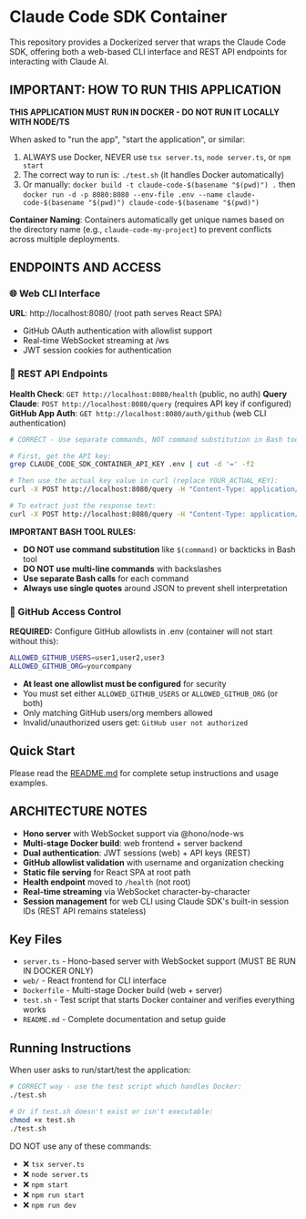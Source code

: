 # Claude Code SDK Container

This repository provides a Dockerized server that wraps the Claude Code SDK, offering both a web-based CLI interface and REST API endpoints for interacting with Claude AI.

## IMPORTANT: HOW TO RUN THIS APPLICATION

**THIS APPLICATION MUST RUN IN DOCKER - DO NOT RUN IT LOCALLY WITH NODE/TS**

When asked to "run the app", "start the application", or similar:
1. ALWAYS use Docker, NEVER use `tsx server.ts`, `node server.ts`, or `npm start`
2. The correct way to run is: `./test.sh` (it handles Docker automatically)
3. Or manually: `docker build -t claude-code-$(basename "$(pwd)") .` then `docker run -d -p 8080:8080 --env-file .env --name claude-code-$(basename "$(pwd)") claude-code-$(basename "$(pwd)")`

**Container Naming**: Containers automatically get unique names based on the directory name (e.g., `claude-code-my-project`) to prevent conflicts across multiple deployments.

## ENDPOINTS AND ACCESS

### 🌐 Web CLI Interface
**URL**: http://localhost:8080/ (root path serves React SPA)
- GitHub OAuth authentication with allowlist support
- Real-time WebSocket streaming at /ws
- JWT session cookies for authentication

### 🔧 REST API Endpoints
**Health Check**: `GET http://localhost:8080/health` (public, no auth)
**Query Claude**: `POST http://localhost:8080/query` (requires API key if configured)
**GitHub App Auth**: `GET http://localhost:8080/auth/github` (web CLI authentication)

```bash
# CORRECT - Use separate commands, NOT command substitution in Bash tool:

# First, get the API key:
grep CLAUDE_CODE_SDK_CONTAINER_API_KEY .env | cut -d '=' -f2

# Then use the actual key value in curl (replace YOUR_ACTUAL_KEY):
curl -X POST http://localhost:8080/query -H "Content-Type: application/json" -H "X-API-Key: YOUR_ACTUAL_KEY" -d '{"prompt": "Your question here"}'

# To extract just the response text:
curl -X POST http://localhost:8080/query -H "Content-Type: application/json" -H "X-API-Key: YOUR_ACTUAL_KEY" -d '{"prompt": "Your question here"}' -s | jq -r '.response'
```

**IMPORTANT BASH TOOL RULES:**
- **DO NOT use command substitution** like `$(command)` or backticks in Bash tool
- **DO NOT use multi-line commands** with backslashes
- **Use separate Bash calls** for each command
- **Always use single quotes** around JSON to prevent shell interpretation

### 🔐 GitHub Access Control
**REQUIRED:** Configure GitHub allowlists in .env (container will not start without this):
```bash
ALLOWED_GITHUB_USERS=user1,user2,user3
ALLOWED_GITHUB_ORG=yourcompany
```
- **At least one allowlist must be configured** for security
- You must set either `ALLOWED_GITHUB_USERS` or `ALLOWED_GITHUB_ORG` (or both)
- Only matching GitHub users/org members allowed
- Invalid/unauthorized users get: `GitHub user not authorized`

## Quick Start

Please read the [README.md](./README.md) for complete setup instructions and usage examples.

## ARCHITECTURE NOTES

- **Hono server** with WebSocket support via @hono/node-ws
- **Multi-stage Docker build**: web frontend + server backend
- **Dual authentication**: JWT sessions (web) + API keys (REST)
- **GitHub allowlist validation** with username and organization checking
- **Static file serving** for React SPA at root path
- **Health endpoint** moved to `/health` (not root)
- **Real-time streaming** via WebSocket character-by-character
- **Session management** for web CLI using Claude SDK's built-in session IDs (REST API remains stateless)

## Key Files

- `server.ts` - Hono-based server with WebSocket support (MUST BE RUN IN DOCKER ONLY)
- `web/` - React frontend for CLI interface
- `Dockerfile` - Multi-stage Docker build (web + server)
- `test.sh` - Test script that starts Docker container and verifies everything works
- `README.md` - Complete documentation and setup guide

## Running Instructions

When user asks to run/start/test the application:
```bash
# CORRECT way - use the test script which handles Docker:
./test.sh

# Or if test.sh doesn't exist or isn't executable:
chmod +x test.sh
./test.sh
```

DO NOT use any of these commands:
- ❌ `tsx server.ts`
- ❌ `node server.ts`
- ❌ `npm start`
- ❌ `npm run start`
- ❌ `npm run dev`